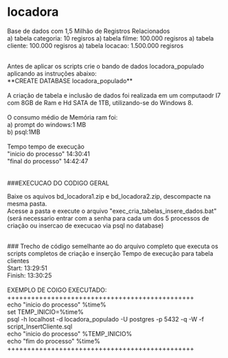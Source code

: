 # locadora
Base de dados com 1,5 Milhão de Registros Relacionados<br>
a) tabela categoria:  10 regisros
a) tabela filme:     100.000 regisros
a) tabela cliente:     100.000 regisros
a) tabela locacao:     1.500.000 regisros

<br>
Antes de aplicar os scripts crie o bando de dados locadora_populado aplicando as instruções abaixo:<br>
**CREATE DATABASE locadora_populado**<br>
<br>
A criação de tabela e inclusão de dados foi realizada em um computaodr I7 com 8GB de Ram e Hd SATA de 1TB, utilizando-se do Windows 8.<br>
<br>
O consumo médio de Memória ram foi:<br>
a) prompt do windows:1 MB<br>
b) psql:1MB <br>
<br>
Tempo tempo de execução 
<br>
"inicio do processo" 14:30:41<br>
"final do processo" 14:42:47<br>
<br>

<br>
###EXECUCAO DO CODIGO GERAL<br>

Baixe os aquivos bd_locadora1.zip e  bd_locadora2.zip, descompacte na mesma pasta.
<br>
Acesse a pasta e execute o arquivo "exec_cria_tabelas_insere_dados.bat"<br>
(será necessario entrar com a senha para cada um dos 5 processos de criação ou insercao de execucao via psql no database)<br>


<br>
### Trecho de código semelhante ao do arquivo completo que executa os scripts completos de criação e inserção 
Tempo de execução para tabela clientes<br>
Start: 13:29:51<br>
Finish: 13:30:25<br>
<br>
EXEMPLO DE COIGO EXECUTADO:<br>
+++++++++++++++++++++++++++++++++++++++++++++++<br>
echo "inicio do processo" %time%<br>
set TEMP_INICIO=%time%<br>
psql -h localhost -d locadora_populado -U postgres -p 5432 -q -W -f script_InsertCliente.sql<br>
echo "inicio do processo" %TEMP_INICIO%<br>
echo "fim do processo" %time%<br>
+++++++++++++++++++++++++++++++++++++++++++++++<br>
<br>
